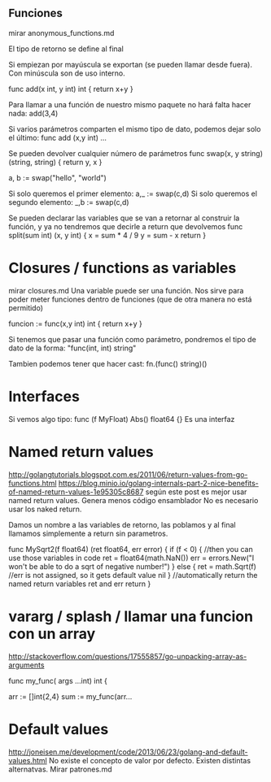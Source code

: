 ## Funciones ## 
mirar anonymous_functions.md

El tipo de retorno se define al final

Si empiezan por mayúscula se exportan (se pueden llamar desde fuera). Con minúscula son de uso interno.
 
func add(x int, y int) int {
  return x+y
}
 
 
Para llamar a una función de nuestro mismo paquete no hará falta hacer nada:
add(3,4)
 
Si varios parámetros comparten el mismo tipo de dato, podemos dejar solo el último:
func add (x,y int) ...
 
Se pueden devolver cualquier número de parámetros
func swap(x, y string) (string, string) {
    return y, x
}
 
a, b := swap("hello", "world")

Si solo queremos el primer elemento: a,_ := swap(c,d)
Si solo queremos el segundo elemento: _,b := swap(c,d)
 
Se pueden declarar las variables que se van a retornar al construir la función, y ya no tendremos que decirle a return que devolvemos
func split(sum int) (x, y int) {
    x = sum * 4 / 9
    y = sum - x
    return
}



# Closures / functions as variables
mirar closures.md
Una variable puede ser una función.
Nos sirve para poder meter funciones dentro de funciones (que de otra manera no está permitido)

funcion := func(x,y int) int {
  return x+y
}


Si tenemos que pasar una función como parámetro, pondremos el tipo de dato de la forma:
"func(int, int) string"

Tambien podemos tener que hacer cast:
fn.(func() string)()


# Interfaces
Si vemos algo tipo:
func (f MyFloat) Abs() float64 {}
Es una interfaz



# Named return values
http://golangtutorials.blogspot.com.es/2011/06/return-values-from-go-functions.html
https://blog.minio.io/golang-internals-part-2-nice-benefits-of-named-return-values-1e95305c8687
  según este post es mejor usar named return values. Genera menos código ensamblador
  No es necesario usar los naked return.

Damos un nombre a las variables de retorno, las poblamos y al final llamamos simplemente a return sin parametros.

func MySqrt2(f float64) (ret float64, err error) {
    if (f < 0) {
        //then you can use those variables in code
        ret = float64(math.NaN()) 
        err = errors.New("I won't be able to do a sqrt of negative number!")
    } else {
        ret = math.Sqrt(f)
        //err is not assigned, so it gets default value nil
    }
    //automatically return the named return variables ret and err
    return
}


# vararg / splash / llamar una funcion con un array
http://stackoverflow.com/questions/17555857/go-unpacking-array-as-arguments

func my_func( args ...int) int {

arr := []int{2,4}
sum := my_func(arr...


# Default values
http://joneisen.me/development/code/2013/06/23/golang-and-default-values.html
No existe el concepto de valor por defecto.
Existen distintas alternatvas. Mirar patrones.md
